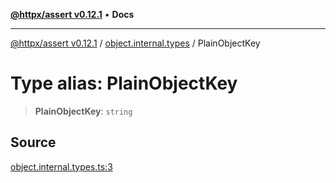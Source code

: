 [**@httpx/assert v0.12.1**](../../README.md) • **Docs**

***

[@httpx/assert v0.12.1](../../README.md) / [object.internal.types](../README.md) / PlainObjectKey

# Type alias: PlainObjectKey

> **PlainObjectKey**: `string`

## Source

[object.internal.types.ts:3](https://github.com/belgattitude/httpx/blob/9af23c30700a45e9eb95108b7ac53f133f16092b/packages/assert/src/object.internal.types.ts#L3)
